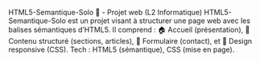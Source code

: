 HTML5-Semantique-Solo 📄 - Projet web (L2 Informatique)
HTML5-Semantique-Solo est un projet visant à structurer une page web avec les balises sémantiques d’HTML5. Il comprend : 🏠 Accueil (présentation), 📄 Contenu structuré (sections, articles), 📑 Formulaire (contact), et 🎨 Design responsive (CSS). Tech : HTML5 (sémantique), CSS (mise en page).
